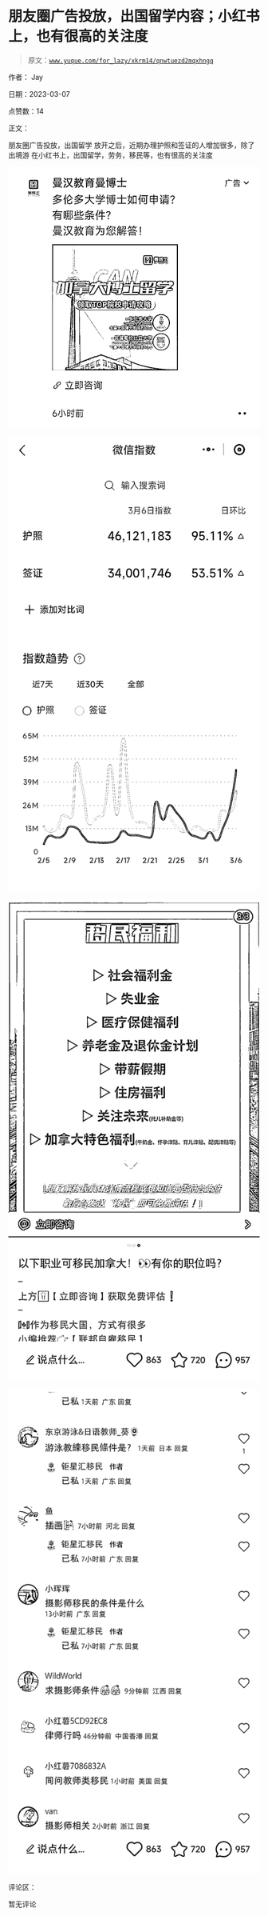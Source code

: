 # 朋友圈广告投放，出国留学内容；小红书上，也有很高的关注度

> 原文：[`www.yuque.com/for_lazy/xkrm14/qnwtuezd2mqxhngq`](https://www.yuque.com/for_lazy/xkrm14/qnwtuezd2mqxhngq)

作者： Jay 

日期：2023-03-07 

点赞数：14 

正文： 

朋友圈广告投放，出国留学 放开之后，近期办理护照和签证的人增加很多，除了出境游 在小红书上，出国留学，劳务，移民等，也有很高的关注度 

![](img/0cf72b07a93d487d6f961fce64e96b6c.png)  

![](img/204554f3b16c46c5c8d6afa0429c4636.png)  

![](img/4ac0b0459c6d8236c200bfad71fb3f05.png)  

![](img/c58aeed9045fe9c7078cc992491370d8.png)  

评论区： 

暂无评论 

